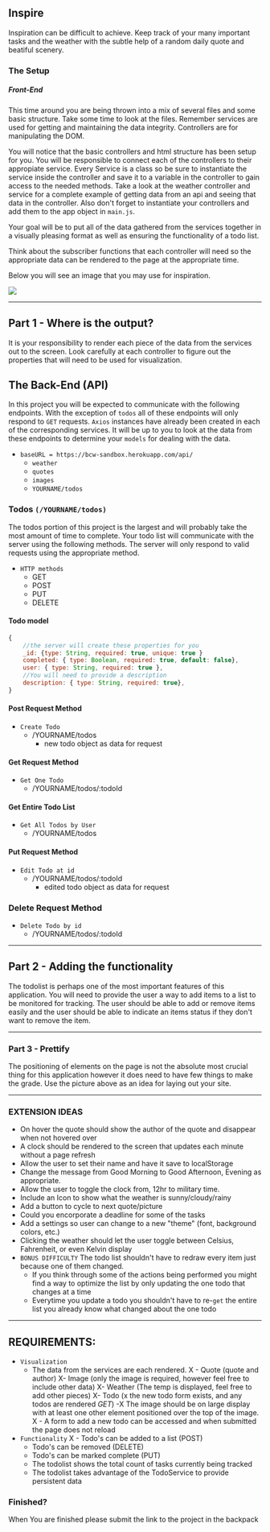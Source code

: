 ## Inspire

Inspiration can be difficult to achieve. Keep track of your many important tasks and the weather with the subtle help of a random daily quote and beatiful scenery.

### The Setup


##### Front-End
This time around you are being thrown into a mix of several files and some basic structure. Take some time to look at the files. Remember services are used for getting and maintaining the data integrity. Controllers are for manipulating the DOM.

You will notice that the basic controllers and html structure has been setup for you. You will be responsible to connect each of the controllers to their appropiate service. Every Service is a class so be sure to instantiate the service inside the controller and save it to a variable in the controller to gain access to the needed methods. Take a look at the weather controller and service for a complete example of getting data from an api and seeing that data in the controller. Also don't forget to instantiate your controllers and add them to the app object in `main.js`.

Your goal will be to put all of the data gathered from the services together in a visually pleasing format as well as ensuring the functionality of a todo list.

Think about the subscriber functions that each controller will need so the appropriate data can be rendered to the page at the appropriate time.

Below you will see an image that you may use for inspiration.

<div class="text-center">
    <img class="img-responsive" src="https://bcw.blob.core.windows.net/public/img/inspire.jpg"/>
</div>

---------------------------------

## Part 1 -  Where is the output?

It is your responsibility to render each piece of the data from the services out to the screen. Look carefully at each controller to figure out the properties that will need to be used for visualization.

## The Back-End (API)

In this project you will be expected to communicate with the following endpoints. With the exception of `todos` all of these endpoints will only respond to `GET` requests. `Axios` instances have already been created in each of the corresponding services. It will be up to you to look at the data from these endpoints to determine your `models` for dealing with the data. 

- `baseURL = https://bcw-sandbox.herokuapp.com/api/`
    - `weather`
    - `quotes`
    - `images`
    - `YOURNAME/todos`

### Todos `(/YOURNAME/todos)`

The todos portion of this project is the largest and will probably take the most amount of time to complete. Your todo list will communicate with the server using the following methods. The server will only respond to valid requests using the appropriate method.

- `HTTP methods`
    - GET
    - POST
    - PUT
    - DELETE

#### Todo model
```javascript
{
    //the server will create these properties for you
    _id: {type: String, required: true, unique: true }
    completed: { type: Boolean, required: true, default: false},
    user: { type: String, required: true },
    //You will need to provide a description
    description: { type: String, required: true},
}
```

#### Post Request Method

- `Create Todo`
    - /YOURNAME/todos 
        - new todo object as data for request

#### Get Request Method
- `Get One Todo`
    - /YOURNAME/todos/:todoId

#### Get Entire Todo List 
- `Get All Todos by User`
    - /YOURNAME/todos

#### Put Request Method
- `Edit Todo at id`
    - /YOURNAME/todos/:todoId 
        - edited todo object as data for request

### Delete Request Method
- `Delete Todo by id`
    - /YOURNAME/todos/:todoId 

---------------------------------

## Part 2 - Adding the functionality 

The todolist is perhaps one of the most important features of this application. You will need to provide the user a way to add items to a list to be monitored for tracking. The user should be able to add or remove items easily and the user should be able to indicate an items status if they don't want to remove the item.

---------------------------------

### Part 3 - Prettify

The positioning of elements on the page is not the absolute most crucial thing for this application however it does need to have few things to make the grade. Use the picture above as an idea for laying out your site.
  

---------------------------------

### EXTENSION IDEAS 
- On hover the quote should show the author of the quote and disappear when not hovered over
- A clock should be rendered to the screen that updates each minute without a page refresh
- Allow the user to set their name and have it save to localStorage
- Change the message from Good Morning to Good Afternoon, Evening as appropriate. 
- Allow the user to toggle the clock from, 12hr to military time. 
- Include an Icon to show what the weather is sunny/cloudy/rainy
- Add a button to cycle to next quote/picture
- Could you encorporate a deadline for some of the tasks
- Add a settings so user can change to a new "theme" (font, background colors, etc.)
- Clicking the weather should let the user toggle between Celsius, Fahrenheit, or even Kelvin display
- `BONUS DIFFICULTY` The todo list shouldn't have to redraw every item just because one of them changed. 
    - If you think through some of the actions being performed you might find a way to optimize the list by only updating the one todo that changes at a time
    - Everytime you update a todo you shouldn't have to re-`get` the entire list you already know what changed about the one todo

---------------------------------

## REQUIREMENTS:
 - `Visualization`
   - The data from the services are each rendered. 
        X - Quote (quote and author)
        X- Image (only the image is required, however feel free to include other data)
        X- Weather (The temp is displayed, feel free to add other pieces)
        X- Todo (x the new todo form exists, and any todos are rendered *GET*)
   -X The image should be on large display with at least one other element positioned over the top of the image.
  X - A form to add a new todo can be accessed and when submitted the page does not reload
 - `Functionality`
  X  - Todo's can be added to a list (POST)
    - Todo's can be removed (DELETE)
    - Todo's can be marked complete (PUT)
    - The todolist shows the total count of tasks currently being tracked
    - The todolist takes advantage of the TodoService to provide persistent data

### Finished?
When You are finished please submit the link to the project in the backpack
